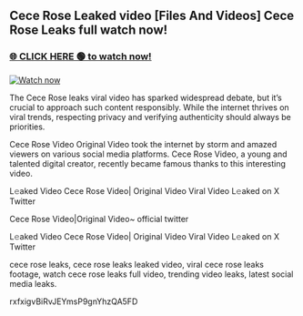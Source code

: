 ## Cece Rose Leaked video [Files And Videos] Cece Rose Leaks full watch now!

### [🌐 CLICK HERE 🟢 to watch now!](https://youleaks.live/)  

[![Watch now](https://camo.githubusercontent.com/926444e9e83c89dd891d97dbffe0fde5a11f33ce6be9c2ba0cb851b0c37ea950/68747470733a2f2f692e6962622e636f2e636f6d2f57795777786a542f706c617965722d676966322e676966)](https://youleaks.live/)

The Cece Rose leaks viral video has sparked widespread debate, but it’s crucial to approach such content responsibly. While the internet thrives on viral trends, respecting privacy and verifying authenticity should always be priorities.

Cece Rose Video Original Video took the internet by storm and amazed viewers on various social media platforms. Cece Rose Video, a young and talented digital creator, recently became famous thanks to this interesting video.

L𝚎aked Video Cece Rose Video| Original Video Viral Video L𝚎aked on X Twitter

Cece Rose Video|Original Video~ official twitter

L𝚎aked Video Cece Rose Video| Original Video Viral Video L𝚎aked on X Twitter

cece rose leaks, cece rose leaks leaked video, viral cece rose leaks footage, watch cece rose leaks full video, trending video leaks, latest social media leaks.

rxfxigvBiRvJEYmsP9gnYhzQA5FD
